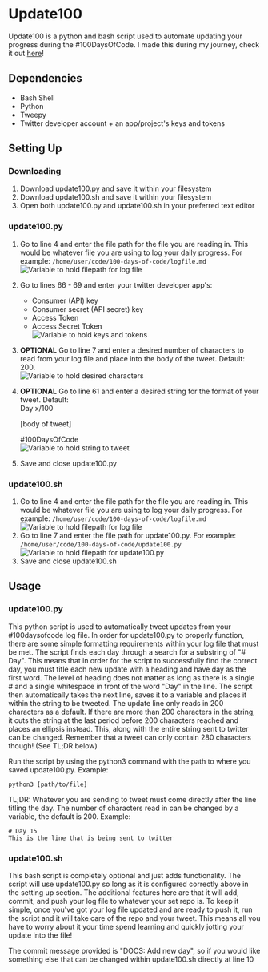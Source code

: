 # Update100
Update100 is a python and bash script used to automate updating your progress during the #100DaysOfCode. I made this during my journey, check it out [here](https://github.com/NeonStar-Dev/100-days-of-code)!

## Dependencies
* Bash Shell
* Python
* Tweepy
* Twitter developer account + an app/project's keys and tokens

## Setting Up
### Downloading
1. Download update100.py and save it within your filesystem
2. Download update100.sh and save it within your filesystem
3. Open both update100.py and update100.sh in your preferred text editor
### update100.py
1. Go to line 4 and enter the file path for the file you are reading in. This would be whatever file you are using to log your daily progress. For example: ```/home/user/code/100-days-of-code/logfile.md``` \
   ![Variable to hold filepath for log file](./resources/images/filePath)
2. Go to lines 66 - 69 and enter your twitter developer app's:
   * Consumer (API) key
   * Consumer secret (API secret) key
   * Access Token
   * Access Secret Token \
    ![Variable to hold keys and tokens](./resources/images/client)
3. **OPTIONAL** Go to line 7 and enter a desired number of characters to read from your log file and place into the body of the tweet. Default: 200. \
   ![Variable to hold desired characters](./resources/images/bodyLimit)
4. **OPTIONAL** Go to line 61 and enter a desired string for the format of your tweet. Default: \
    Day x/100

    [body of tweet]

    #100DaysOfCode \
    ![Variable to hold string to tweet](./resources/images/tweetString)
5. Save and close update100.py

### update100.sh
1. Go to line 4 and enter the file path for the file you are reading in. This would be whatever file you are using to log your daily progress. For example: ```/home/user/code/100-days-of-code/logfile.md``` \
   ![Variable to hold filepath for log file](./resources/images/filePath2)
2. Go to line 7 and enter the file path for update100.py. For example: ```/home/user/code/100-days-of-code/update100.py``` \
   ![Variable to hold filepath for update100.py](./resources/images/filePath3)
3. Save and close update100.sh
## Usage
### update100.py
This python script is used to automatically tweet updates from your #100daysofcode log file. In order for update100.py to properly function, there are some simple formatting requirements within your log file that must be met. The script finds each day through a search for a substring of "# Day". This means that in order for the script to successfully find the correct day, you must title each new update with a heading and have day as the first word. The level of heading does not matter as long as there is a single # and a single whitespace in front of the word "Day" in the line. The script then automatically takes the next line, saves it to a variable and places it within the string to be tweeted. The update line only reads in 200 characters as a default. If there are more than 200 characters in the string, it cuts the string at the last period before 200 characters reached and places an ellipsis instead. This, along with the entire string sent to twitter can be changed. Remember that a tweet can only contain 280 characters though! (See TL;DR below)

Run the script by using the python3 command with the path to where you saved update100.py. Example:

```
python3 [path/to/file]
```

TL;DR: Whatever you are sending to tweet must come directly after the line titling the day. The number of characters read in can be changed by a variable, the default is 200. Example:

```
# Day 15
This is the line that is being sent to twitter
```

### update100.sh
This bash script is completely optional and just adds functionality. The script will use update100.py so long as it is configured correctly above in the setting up section. The additional features here are that it will add, commit, and push your log file to whatever your set repo is. To keep it simple, once you've got your log file updated and are ready to push it, run the script and it will take care of the repo and your tweet. This means all you have to worry about it your time spend learning and quickly jotting your update into the file!

The commit message provided is "DOCS: Add new day", so if you would like something else that can be changed within update100.sh directly at line 10
